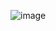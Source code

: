 ![image](https://user-images.githubusercontent.com/83982603/190876649-7b304a92-02ec-44f4-8370-2c7784564476.png)


<!-- 

![image](https://user-images.githubusercontent.com/83982603/190876553-c34c4e9d-6c53-4167-b051-521a99f87377.png)


https://mui.com/material-ui/material-icons/?query=pub

https://styled-components.com/

https://developer.twitter.com/en/portal/projects/1564617935666221067/apps/25306786/keys


npx create-react-app nombre del proyecto 

para levantar este proyecto se deve instalar las dependencies que estan en el archivo package.json con este comando
npm install 
y despues para verlo por la consola este comando
npm run start






-->


